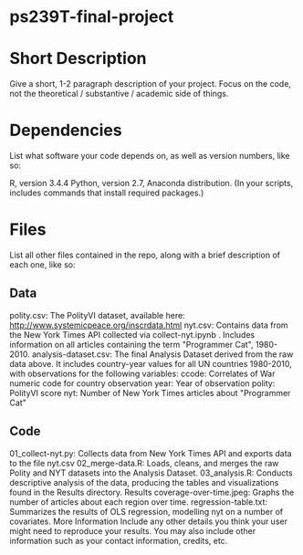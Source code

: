 # ps239T-final-project

# Short Description
Give a short, 1-2 paragraph description of your project. Focus on the code, not the theoretical / substantive / academic side of things.

# Dependencies
List what software your code depends on, as well as version numbers, like so:

R, version 3.4.4
Python, version 2.7, Anaconda distribution.
(In your scripts, includes commands that install required packages.)

# Files
List all other files contained in the repo, along with a brief description of each one, like so:

## Data
polity.csv: The PolityVI dataset, available here: http://www.systemicpeace.org/inscrdata.html
nyt.csv: Contains data from the New York Times API collected via collect-nyt.ipynb . Includes information on all articles containing the term "Programmer Cat", 1980-2010.
analysis-dataset.csv: The final Analysis Dataset derived from the raw data above. It includes country-year values for all UN countries 1980-2010, with observations for the following variables:
ccode: Correlates of War numeric code for country observation
year: Year of observation
polity: PolityVI score
nyt: Number of New York Times articles about "Programmer Cat"
## Code
01_collect-nyt.py: Collects data from New York Times API and exports data to the file nyt.csv
02_merge-data.R: Loads, cleans, and merges the raw Polity and NYT datasets into the Analysis Dataset.
03_analysis.R: Conducts descriptive analysis of the data, producing the tables and visualizations found in the Results directory.
Results
coverage-over-time.jpeg: Graphs the number of articles about each region over time.
regression-table.txt: Summarizes the results of OLS regression, modelling nyt on a number of covariates.
More Information
Include any other details you think your user might need to reproduce your results. You may also include other information such as your contact information, credits, etc.
